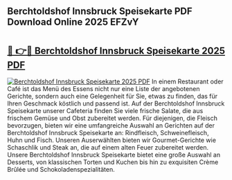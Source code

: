 ## Berchtoldshof Innsbruck Speisekarte PDF Download Online 2025 EFZvY

# <h2><a href="http://gcb06q9.nevu.top/?p=Berchtoldshof+Innsbruck+Speisekarte">🔗 👉🔴 Berchtoldshof Innsbruck Speisekarte 2025 PDF</a></h2>

[![Berchtoldshof Innsbruck Speisekarte 2025 PDF](https://i.imgur.com/dBaPXMq.png)](http://gcb06q9.nevu.top/?p=Berchtoldshof+Innsbruck+Speisekarte)
In einem Restaurant oder Café ist das Menü des Essens nicht nur eine Liste der angebotenen Gerichte, sondern auch eine Gelegenheit für Sie, etwas zu finden, das für Ihren Geschmack köstlich und passend ist. Auf der Berchtoldshof Innsbruck Speisekarte unserer Cafeteria finden Sie viele frische Salate, die aus frischem Gemüse und Obst zubereitet werden. Für diejenigen, die Fleisch bevorzugen, bieten wir eine umfangreiche Auswahl an Gerichten auf der Berchtoldshof Innsbruck Speisekarte an: Rindfleisch, Schweinefleisch, Huhn und Fisch. Unseren Auserwählten bieten wir Gourmet-Gerichte wie Schaschlik und Steak an, die auf einem alten Feuer zubereitet werden. Unsere Berchtoldshof Innsbruck Speisekarte bietet eine große Auswahl an Desserts, von klassischen Torten und Kuchen bis hin zu exquisiten Crème Brûlée und Schokoladenspezialitäten.
